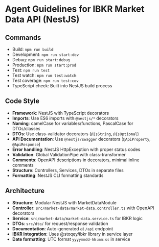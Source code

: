 # Agent Guidelines for IBKR Market Data API (NestJS)

## Commands
- Build: `npm run build`
- Development: `npm run start:dev`
- Debug: `npm run start:debug`
- Production: `npm run start:prod`
- Test: `npm run test`
- Test watch: `npm run test:watch`
- Test coverage: `npm run test:cov`
- TypeScript check: Built into NestJS build process

## Code Style
- **Framework**: NestJS with TypeScript decorators
- **Imports**: Use ES6 imports with `@nestjs/*` decorators
- **Naming**: camelCase for variables/functions, PascalCase for DTOs/classes
- **DTOs**: Use class-validator decorators (`@IsString`, `@IsOptional`)
- **API Documentation**: Use `@nestjs/swagger` decorators (`@ApiProperty`, `@ApiResponse`)
- **Error handling**: NestJS HttpException with proper status codes
- **Validation**: Global ValidationPipe with class-transformer
- **Comments**: OpenAPI descriptions in decorators, minimal inline comments
- **Structure**: Controllers, Services, DTOs in separate files
- **Formatting**: NestJS CLI formatting standards

## Architecture
- **Structure**: Modular NestJS with MarketDataModule
- **Controller**: `src/market-data/market-data.controller.ts` with OpenAPI decorators
- **Service**: `src/market-data/market-data.service.ts` for IBKR logic
- **DTOs**: `src/dto/` for request/response validation
- **Documentation**: Auto-generated at `/api` endpoint
- **IBKR Integration**: Uses @stoqey/ibkr library in service layer
- **Date formatting**: UTC format `yyyymmdd-hh:mm:ss` in service